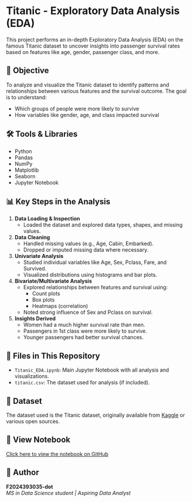 # Titanic - Exploratory Data Analysis (EDA)
This project performs an in-depth Exploratory Data Analysis (EDA) on the famous Titanic dataset to uncover insights into passenger survival rates based on features like age, gender, passenger class, and more.
## 📌 Objective
To analyze and visualize the Titanic dataset to identify patterns and relationships between various features and the survival outcome. The goal is to understand:
- Which groups of people were more likely to survive
- How variables like gender, age, and class impacted survival
## 🛠️ Tools & Libraries
- Python  
- Pandas  
- NumPy  
- Matplotlib  
- Seaborn  
- Jupyter Notebook
## 📊 Key Steps in the Analysis
1. **Data Loading & Inspection**  
   - Loaded the dataset and explored data types, shapes, and missing values.
2. **Data Cleaning**  
   - Handled missing values (e.g., Age, Cabin, Embarked).
   - Dropped or imputed missing data where necessary.
3. **Univariate Analysis**  
   - Studied individual variables like Age, Sex, Pclass, Fare, and Survived.
   - Visualized distributions using histograms and bar plots.
4. **Bivariate/Multivariate Analysis**  
   - Explored relationships between features and survival using:
     - Count plots
     - Box plots
     - Heatmaps (correlation)
   - Noted strong influence of Sex and Pclass on survival.
5. **Insights Derived**  
   - Women had a much higher survival rate than men.
   - Passengers in 1st class were more likely to survive.
   - Younger passengers had better survival chances.
## 📁 Files in This Repository
- `Titanic_EDA.ipynb`: Main Jupyter Notebook with all analysis and visualizations.
- `titanic.csv`: The dataset used for analysis (if included).
## 📎 Dataset
The dataset used is the Titanic dataset, originally available from [Kaggle](https://www.kaggle.com/competitions/titanic/data) or various open sources.
## 🔗 View Notebook
[Click here to view the notebook on GitHub](https://github.com/F2024393035-dot/TITANIC-EDA/blob/main/Titanic_EDA.ipynb)
## 💼 Author

**F2024393035-dot**  
*MS in Data Science student | Aspiring Data Analyst*



